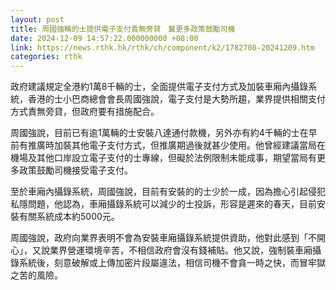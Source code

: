 ```yaml
---
layout: post
title: 周國強稱的士提供電子支付責無旁貸　冀更多政策鼓勵司機
date: 2024-12-09 14:57:22.000000000 +08:00
link: https://news.rthk.hk/rthk/ch/component/k2/1782708-20241209.htm
categories: rthk
---
```


政府建議規定全港約1萬8千輛的士，全面提供電子支付方式及加裝車廂內攝錄系統，香港的士小巴商總會會長周國強說，電子支付是大勢所趨，業界提供相關支付方式責無旁貸，但政府要有措施配合。

周國強說，目前已有逾1萬輛的士安裝八達通付款機，另外亦有約4千輛的士在早前有推廣時加裝其他電子支付方式，但推廣期過後就甚少使用。他曾經建議當局在機場及其他口岸設立電子支付的士專線，但礙於法例限制未能成事，期望當局有更多政策鼓勵司機接受電子支付。

至於車廂內攝錄系統，周國強說，目前有安裝的的士少於一成，因為擔心引起侵犯私隱問題，他認為，車廂攝錄系統可以減少的士投訴，形容是遲來的春天，目前安裝有關系統成本約5000元。

周國強說，政府向業界表明不會為安裝車廂攝錄系統提供資助，他對此感到「不開心」，又說業界營運環境辛苦，不相信政府會沒有錢補貼。他又說，強制裝車廂攝錄系統後，刻意破解或上傳加密片段屬違法，相信司機不會貪一時之快，而冒牢獄之苦的風險。
